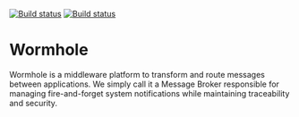 
[![Build status](https://ci.appveyor.com/api/projects/status/d27jo2md4km2jy7v/branch/master?svg=true)](https://ci.appveyor.com/project/shadi-mahm/wormhole-u70hp/branch/master)
[![Build status](https://ci.appveyor.com/api/projects/status/7drajsuhtjimrwk1/branch/develop?svg=true)](https://ci.appveyor.com/project/shadi-mahm/wormhole/branch/develop)


# Wormhole

Wormhole is a middleware platform to transform and route messages between applications. 
We simply call it a Message Broker responsible for managing fire-and-forget system notifications while maintaining traceability and security. 

